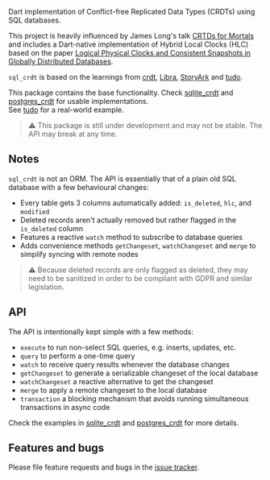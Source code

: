 Dart implementation of Conflict-free Replicated Data Types (CRDTs) using SQL databases.

This project is heavily influenced by James Long's talk [CRTDs for Mortals](https://www.dotconferences.com/2019/12/james-long-crdts-for-mortals) and includes a Dart-native implementation of Hybrid Local Clocks (HLC) based on the paper [Logical Physical Clocks and Consistent Snapshots in Globally Distributed Databases](https://cse.buffalo.edu/tech-reports/2014-04.pdf).

`sql_crdt` is based on the learnings from [crdt](https://github.com/cachapa/crdt), [Libra](https://libra-app.eu), [StoryArk](https://storyark.eu) and [tudo](https://github.com/cachapa/tudo).  

This package contains the base functionality. Check [sqlite_crdt](https://github.com/cachapa/sqlite_crdt.git) and [postgres_crdt](https://github.com/cachapa/postgres_crdt.git) for usable implementations.  
See [tudo](https://github.com/cachapa/tudo) for a real-world example.

> ⚠️ This package is still under development and may not be stable. The API may break at any time.

## Notes

`sql_crdt` is not an ORM. The API is essentially that of a plain old SQL database with a few behavioural changes:

* Every table gets 3 columns automatically added: `is_deleted`, `hlc`, and `modified`
* Deleted records aren't actually removed but rather flagged in the `is_deleted` column
* Features a reactive `watch` method to subscribe to database queries
* Adds convenience methods `getChangeset`, `watchChangeset` and `merge` to simplify syncing with remote nodes

> ⚠ Because deleted records are only flagged as deleted, they may need to be sanitized in order to be compliant with GDPR and similar legislation.

## API

The API is intentionally kept simple with a few methods:

* `execute` to run non-select SQL queries, e.g. inserts, updates, etc.
* `query` to perform a one-time query
* `watch` to receive query results whenever the database changes
* `getChangeset` to generate a serializable changeset of the local database
* `watchChangeset` a reactive alternative to get the changeset
* `merge` to apply a remote changeset to the local database
* `transaction` a blocking mechanism that avoids running simultaneous transactions in async code

Check the examples in [sqlite_crdt](https://github.com/cachapa/sqlite_crdt/blob/master/example/example.dart) and [postgres_crdt](https://github.com/cachapa/postgres_crdt/blob/master/example/example.dart) for more details.

## Features and bugs

Please file feature requests and bugs in the [issue tracker](https://github.com/cachapa/sql_crdt/issues).
